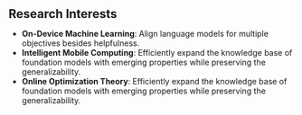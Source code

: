 <h1 id="research"></h1>
<h2 style="margin: 5px 0px 5px;">Research Interests</h2>

- **On-Device Machine Learning**: Align language models for multiple objectives besides helpfulness.
- **Intelligent Mobile Computing**: Efficiently expand the knowledge base of foundation models with emerging properties while preserving the generalizability.
- **Online Optimization Theory**: Efficiently expand the knowledge base of foundation models with emerging properties while preserving the generalizability.
